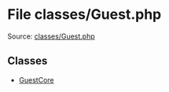 File classes/Guest.php
=========

Source: [classes/Guest.php](https://github.com/PrestaShop/PrestaShop/blob/1.6.1.1/classes/Guest.php)


Classes
-------

* [GuestCore](class.GuestCore.md)


